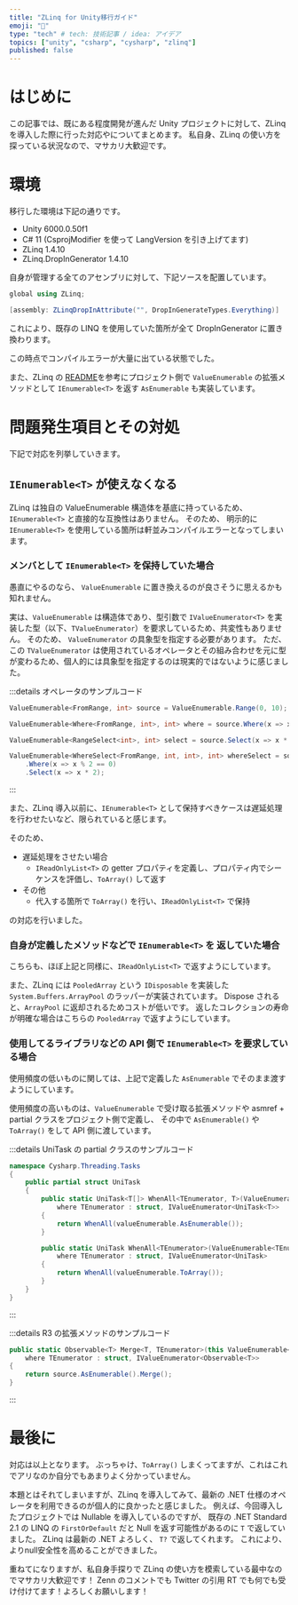 ```yaml
---
title: "ZLinq for Unity移行ガイド"
emoji: "🤖"
type: "tech" # tech: 技術記事 / idea: アイデア
topics: ["unity", "csharp", "cysharp", "zlinq"]
published: false
---
```


# はじめに

この記事では、既にある程度開発が進んだ Unity プロジェクトに対して、ZLinq を導入した際に行った対応やについてまとめます。
私自身、ZLinq の使い方を探っている状況なので、マサカリ大歓迎です。

# 環境

移行した環境は下記の通りです。

- Unity 6000.0.50f1
- C# 11 (CsprojModifier を使って LangVersion を引き上げてます)
- ZLinq 1.4.10
- ZLinq.DropInGenerator 1.4.10

自身が管理する全てのアセンブリに対して、下記ソースを配置しています。

```cs
global using ZLinq;

[assembly: ZLinqDropInAttribute("", DropInGenerateTypes.Everything)]
```

これにより、既存の LINQ を使用していた箇所が全て DropInGenerator に置き換わります。

この時点でコンパイルエラーが大量に出ている状態でした。

また、ZLinq の [README](https://github.com/Cysharp/ZLinq?tab=readme-ov-file#unity)を参考にプロジェクト側で `ValueEnumerable` の拡張メソッドとして `IEnumerable<T>` を返す `AsEnumerable` も実装しています。


# 問題発生項目とその対処

下記で対応を列挙していきます。

## `IEnumerable<T>` が使えなくなる

ZLinq は独自の ValueEnumerable 構造体を基底に持っているため、`IEnumerable<T>` と直接的な互換性はありません。
そのため、 明示的に `IEnumerable<T>` を使用している箇所は軒並みコンパイルエラーとなってしまいます。

### メンバとして `IEnumerable<T>` を保持していた場合

愚直にやるのなら、 `ValueEnumerable` に置き換えるのが良さそうに思えるかも知れません。

実は、`ValueEnumerable` は構造体であり、型引数で `IValueEnumerator<T>` を実装した型（以下、`TValueEnumerator`）を要求しているため、共変性もありません。
そのため、 `ValueEnumerator` の具象型を指定する必要があります。
ただ、この `TValueEnumerator` は使用されているオペレータとその組み合わせを元に型が変わるため、個人的には具象型を指定するのは現実的ではないように感じました。

:::details オペレータのサンプルコード

```cs
ValueEnumerable<FromRange, int> source = ValueEnumerable.Range(0, 10);

ValueEnumerable<Where<FromRange, int>, int> where = source.Where(x => x % 2 == 0);

ValueEnumerable<RangeSelect<int>, int> select = source.Select(x => x * 2);

ValueEnumerable<WhereSelect<FromRange, int, int>, int> whereSelect = source
    .Where(x => x % 2 == 0)
    .Select(x => x * 2);
```

:::

また、ZLinq 導入以前に、`IEnumerable<T>` として保持すべきケースは遅延処理を行わせたいなど、限られていると感じます。

そのため、

- 遅延処理をさせたい場合
  - `IReadOnlyList<T>` の getter プロパティを定義し、プロパティ内でシーケンスを評価し、`ToArray()` して返す
- その他
  - 代入する箇所で `ToArray()` を行い、`IReadOnlyList<T>` で保持

の対応を行いました。

### 自身が定義したメソッドなどで `IEnumerable<T>` を 返していた場合

こちらも、ほぼ上記と同様に、`IReadOnlyList<T>` で返すようにしています。

また、ZLinq には `PooledArray` という `IDisposable` を実装した `System.Buffers.ArrayPool` のラッパーが実装されています。
Dispose されると、`ArrayPool` に返却されるためコストが低いです。
返したコレクションの寿命が明確な場合はこちらの `PooledArray` で返すようにしています。

### 使用してるライブラリなどの API 側で `IEnumerable<T>` を要求している場合

使用頻度の低いものに関しては、上記で定義した `AsEnumerable` でそのまま渡すようにしています。

使用頻度の高いものは、`ValueEnumerable` で受け取る拡張メソッドや asmref + partial クラスをプロジェクト側で定義し、
その中で `AsEnumerable()` や `ToArray()` をして API 側に渡しています。

:::details UniTask の partial クラスのサンプルコード

```cs
namespace Cysharp.Threading.Tasks
{
    public partial struct UniTask
    {
        public static UniTask<T[]> WhenAll<TEnumerator, T>(ValueEnumerable<TEnumerator, UniTask<T>> valueEnumerable)
            where TEnumerator : struct, IValueEnumerator<UniTask<T>>
        {
            return WhenAll(valueEnumerable.AsEnumerable());
        }

        public static UniTask WhenAll<TEnumerator>(ValueEnumerable<TEnumerator, UniTask> valueEnumerable)
            where TEnumerator : struct, IValueEnumerator<UniTask>
        {
            return WhenAll(valueEnumerable.ToArray());
        }
    }
}
```

:::

:::details R3 の拡張メソッドのサンプルコード

```cs
public static Observable<T> Merge<T, TEnumerator>(this ValueEnumerable<TEnumerator, Observable<T>> source)
    where TEnumerator : struct, IValueEnumerator<Observable<T>>
{
    return source.AsEnumerable().Merge();
}
```

:::

# 最後に

対応は以上となります。
ぶっちゃけ、`ToArray()` しまくってますが、これはこれでアリなのか自分でもあまりよく分かっていません。

本題とはそれてしまいますが、ZLinq を導入してみて、最新の .NET 仕様のオペレータを利用できるのが個人的に良かったと感じました。
例えば、今回導入したプロジェクトでは Nullable を導入しているのですが、
既存の .NET Standard 2.1 の LINQ の `FirstOrDefault` だと Null を返す可能性があるのに `T` で返していました。
ZLinq は最新の .NET よろしく、 `T?` で返してくれます。
これにより、よりnull安全性を高めることができました。

重ねてになりますが、私自身手探りで ZLinq の使い方を模索している最中なのでマサカリ大歓迎です！
Zenn のコメントでも Twitter の引用 RT でも何でも受け付けてます！よろしくお願いします！